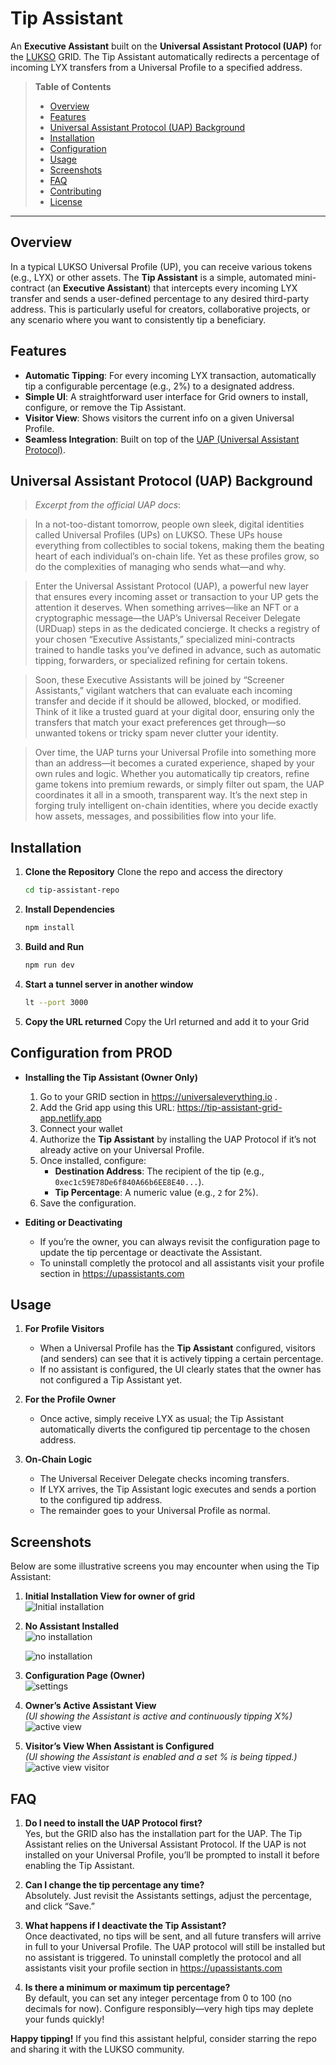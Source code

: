# Tip Assistant

An **Executive Assistant** built on the **Universal Assistant Protocol (UAP)** for the [LUKSO](https://lukso.network) GRID. The Tip Assistant automatically redirects a percentage of incoming LYX transfers from a Universal Profile to a specified address.

> **Table of Contents**
>
> - [Overview](#overview)
> - [Features](#features)
> - [Universal Assistant Protocol (UAP) Background](#universal-assistant-protocol-uap-background)
> - [Installation](#installation)
> - [Configuration](#configuration)
> - [Usage](#usage)
> - [Screenshots](#screenshots)
> - [FAQ](#faq)
> - [Contributing](#contributing)
> - [License](#license)

---

## Overview

In a typical LUKSO Universal Profile (UP), you can receive various tokens (e.g., LYX) or other assets. The **Tip Assistant** is a simple, automated mini-contract (an **Executive Assistant**) that intercepts every incoming LYX transfer and sends a user-defined percentage to any desired third-party address. This is particularly useful for creators, collaborative projects, or any scenario where you want to consistently tip a beneficiary.

## Features

- **Automatic Tipping**: For every incoming LYX transaction, automatically tip a configurable percentage (e.g., 2%) to a designated address.
- **Simple UI**: A straightforward user interface for Grid owners to install, configure, or remove the Tip Assistant.
- **Visitor View**: Shows visitors the current info on a given Universal Profile.
- **Seamless Integration**: Built on top of the [UAP (Universal Assistant Protocol)](#universal-assistant-protocol-uap-background).

## Universal Assistant Protocol (UAP) Background

> _Excerpt from the official UAP docs_:

> In a not-too-distant tomorrow, people own sleek, digital identities called Universal Profiles (UPs) on LUKSO. These UPs house everything from collectibles to social tokens, making them the beating heart of each individual’s on-chain life. Yet as these profiles grow, so do the complexities of managing who sends what—and why.

> Enter the Universal Assistant Protocol (UAP), a powerful new layer that ensures every incoming asset or transaction to your UP gets the attention it deserves. When something arrives—like an NFT or a cryptographic message—the UAP’s Universal Receiver Delegate (URDuap) steps in as the dedicated concierge. It checks a registry of your chosen “Executive Assistants,” specialized mini-contracts trained to handle tasks you’ve defined in advance, such as automatic tipping, forwarders, or specialized refining for certain tokens.

> Soon, these Executive Assistants will be joined by “Screener Assistants,” vigilant watchers that can evaluate each incoming transfer and decide if it should be allowed, blocked, or modified. Think of it like a trusted guard at your digital door, ensuring only the transfers that match your exact preferences get through—so unwanted tokens or tricky spam never clutter your identity.

> Over time, the UAP turns your Universal Profile into something more than an address—it becomes a curated experience, shaped by your own rules and logic. Whether you automatically tip creators, refine game tokens into premium rewards, or simply filter out spam, the UAP coordinates it all in a smooth, transparent way. It’s the next step in forging truly intelligent on-chain identities, where you decide exactly how assets, messages, and possibilities flow into your life.

## Installation

1. **Clone the Repository**
   Clone the repo and access the directory

   ```bash
   cd tip-assistant-repo
   ```

2. **Install Dependencies**

   ```bash
   npm install
   ```

3. **Build and Run**
   ```bash
   npm run dev
   ```
4. **Start a tunnel server in another window**
   ```bash
   lt --port 3000
   ```
5. **Copy the URL returned**
   Copy the Url returned and add it to your Grid

## Configuration from PROD

- **Installing the Tip Assistant (Owner Only)**

  1. Go to your GRID section in https://universaleverything.io .
  2. Add the Grid app using this URL: https://tip-assistant-grid-app.netlify.app
  3. Connect your wallet
  4. Authorize the **Tip Assistant** by installing the UAP Protocol if it’s not already active on your Universal Profile.
  5. Once installed, configure:
     - **Destination Address**: The recipient of the tip (e.g., `0xec1c59E78De6f840A66b6EE8E40...`).
     - **Tip Percentage**: A numeric value (e.g., `2` for 2%).
  6. Save the configuration.

- **Editing or Deactivating**
  - If you’re the owner, you can always revisit the configuration page to update the tip percentage or deactivate the Assistant.
  - To uninstall completly the protocol and all assistants visit your profile section in https://upassistants.com

## Usage

1. **For Profile Visitors**

   - When a Universal Profile has the **Tip Assistant** configured, visitors (and senders) can see that it is actively tipping a certain percentage.
   - If no assistant is configured, the UI clearly states that the owner has not configured a Tip Assistant yet.

2. **For the Profile Owner**

   - Once active, simply receive LYX as usual; the Tip Assistant automatically diverts the configured tip percentage to the chosen address.

3. **On-Chain Logic**
   - The Universal Receiver Delegate checks incoming transfers.
   - If LYX arrives, the Tip Assistant logic executes and sends a portion to the configured tip address.
   - The remainder goes to your Universal Profile as normal.

## Screenshots

Below are some illustrative screens you may encounter when using the Tip Assistant:

1. **Initial Installation View for owner of grid**  
   ![Initial installation](https://i.ibb.co/XkrWxH1w/Screenshot-2025-03-11-at-10-59-58-AM.png)

2. **No Assistant Installed**  
   ![no installation](https://i.ibb.co/NdfthcW5/Screenshot-2025-03-11-at-10-59-53-AM.png)

   ![no installation](https://i.ibb.co/FbgrpSJj/Screenshot-2025-03-11-at-10-57-54-AM.png)

3. **Configuration Page (Owner)**  
   ![settings](https://i.ibb.co/21LRJYx4/Screenshot-2025-03-11-at-10-57-07-AM.png)

4. **Owner’s Active Assistant View**  
    _(UI showing the Assistant is active and continuously tipping X%)_
   ![active view](https://i.ibb.co/VYLwW3Dr/Screenshot-2025-03-11-at-10-57-02-AM.png)

5. **Visitor’s View When Assistant is Configured**  
    _(UI showing the Assistant is enabled and a set % is being tipped.)_
   ![active view visitor](https://i.ibb.co/HL1nx2wR/Screenshot-2025-03-11-at-10-55-54-AM.png)

## FAQ

1. **Do I need to install the UAP Protocol first?**  
   Yes, but the GRID also has the installation part for the UAP. The Tip Assistant relies on the Universal Assistant Protocol. If the UAP is not installed on your Universal Profile, you’ll be prompted to install it before enabling the Tip Assistant.

2. **Can I change the tip percentage any time?**  
   Absolutely. Just revisit the Assistants settings, adjust the percentage, and click “Save.”

3. **What happens if I deactivate the Tip Assistant?**  
   Once deactivated, no tips will be sent, and all future transfers will arrive in full to your Universal Profile. The UAP protocol will still be installed but no assistant is triggered. To uninstall completly the protocol and all assistants visit your profile section in https://upassistants.com

4. **Is there a minimum or maximum tip percentage?**  
   By default, you can set any integer percentage from 0 to 100 (no decimals for now). Configure responsibly—very high tips may deplete your funds quickly!

**Happy tipping!** If you find this assistant helpful, consider starring the repo and sharing it with the LUKSO community.
